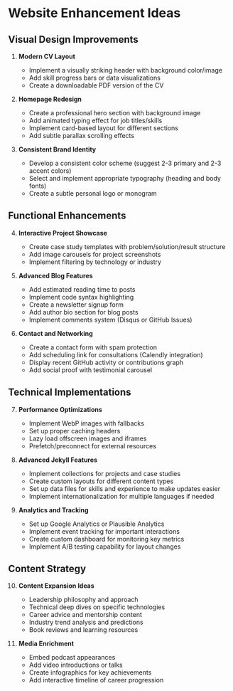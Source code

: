 # Website Enhancement Ideas

## Visual Design Improvements

1. **Modern CV Layout**
   - Implement a visually striking header with background color/image
   - Add skill progress bars or data visualizations
   - Create a downloadable PDF version of the CV

2. **Homepage Redesign**
   - Create a professional hero section with background image
   - Add animated typing effect for job titles/skills
   - Implement card-based layout for different sections
   - Add subtle parallax scrolling effects

3. **Consistent Brand Identity**
   - Develop a consistent color scheme (suggest 2-3 primary and 2-3 accent colors)
   - Select and implement appropriate typography (heading and body fonts)
   - Create a subtle personal logo or monogram

## Functional Enhancements

4. **Interactive Project Showcase**
   - Create case study templates with problem/solution/result structure
   - Add image carousels for project screenshots
   - Implement filtering by technology or industry

5. **Advanced Blog Features**
   - Add estimated reading time to posts
   - Implement code syntax highlighting
   - Create a newsletter signup form
   - Add author bio section for blog posts
   - Implement comments system (Disqus or GitHub Issues)

6. **Contact and Networking**
   - Create a contact form with spam protection
   - Add scheduling link for consultations (Calendly integration)
   - Display recent GitHub activity or contributions graph
   - Add social proof with testimonial carousel

## Technical Implementations

7. **Performance Optimizations**
   - Implement WebP images with fallbacks
   - Set up proper caching headers
   - Lazy load offscreen images and iframes
   - Prefetch/preconnect for external resources

8. **Advanced Jekyll Features**
   - Implement collections for projects and case studies
   - Create custom layouts for different content types
   - Set up data files for skills and experience to make updates easier
   - Implement internationalization for multiple languages if needed

9. **Analytics and Tracking**
   - Set up Google Analytics or Plausible Analytics
   - Implement event tracking for important interactions
   - Create custom dashboard for monitoring key metrics
   - Implement A/B testing capability for layout changes

## Content Strategy

10. **Content Expansion Ideas**
    - Leadership philosophy and approach
    - Technical deep dives on specific technologies
    - Career advice and mentorship content
    - Industry trend analysis and predictions
    - Book reviews and learning resources

11. **Media Enrichment**
    - Embed podcast appearances
    - Add video introductions or talks
    - Create infographics for key achievements
    - Add interactive timeline of career progression